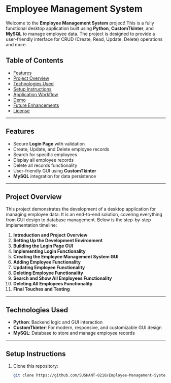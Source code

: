 # Employee Management System

Welcome to the **Employee Management System** project! This is a fully functional desktop application built using **Python**, **CustomTkinter**, and **MySQL** to manage employee data. The project is designed to provide a user-friendly interface for CRUD (Create, Read, Update, Delete) operations and more.

## Table of Contents
- [Features](#features)
- [Project Overview](#project-overview)
- [Technologies Used](#technologies-used)
- [Setup Instructions](#setup-instructions)
- [Application Workflow](#application-workflow)
- [Demo](#demo)
- [Future Enhancements](#future-enhancements)
- [License](#license)

---

## Features
- Secure **Login Page** with validation
- Create, Update, and Delete employee records
- Search for specific employees
- Display all employee records
- Delete all records functionality
- User-friendly GUI using **CustomTkinter**
- **MySQL** integration for data persistence

---

## Project Overview
This project demonstrates the development of a desktop application for managing employee data. It is an end-to-end solution, covering everything from GUI design to database management. Below is the step-by-step implementation timeline:

1. **Introduction and Project Overview**  
2. **Setting Up the Development Environment**  
3. **Building the Login Page GUI**  
4. **Implementing Login Functionality**  
5. **Creating the Employee Management System GUI**  
6. **Adding Employee Functionality**  
7. **Updating Employee Functionality**  
8. **Deleting Employee Functionality**  
9. **Search and Show All Employees Functionality**  
10. **Deleting All Employees Functionality**  
11. **Final Touches and Testing**

---

## Technologies Used
- **Python**: Backend logic and GUI interaction
- **CustomTkinter**: For modern, responsive, and customizable GUI design
- **MySQL**: Database to store and manage employee records

---

## Setup Instructions
1. Clone this repository:
   ```bash
   git clone https://github.com/SUSHANT-0210/Employee-Management-System.git
